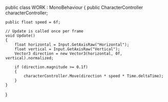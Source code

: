 public class WORK : MonoBehaviour
{
    public CharacterController characterController;

    public float speed = 6f;

    // Update is called once per frame
    void Update()
    {
        float horizontal = Input.GetAxisRaw("Horizontal");
        float vertical = Input.GetAxisRaw("Vertical");
        Vector3 direction = new Vector3(horizontal, 0f, vertical).normalized;

        if (direction.magnitude >= 0.1f)
        {
            characterController.Move(direction * speed * Time.deltaTime);
        }
    }
}
